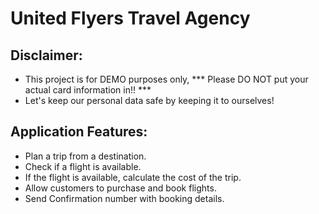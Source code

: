 # United Flyers Travel Agency

## Disclaimer:
- This project is for DEMO purposes only, *** Please DO NOT put your actual card information in!! ***
- Let's keep our personal data safe by keeping it to ourselves!
  
## Application Features:
- Plan a trip from a destination.
- Check if a flight is available.
- If the flight is available, calculate the cost of the trip.
- Allow customers to purchase and book flights.
- Send Confirmation number with booking details.

